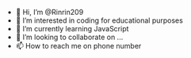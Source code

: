 - 👋 Hi, I’m @Rinrin209
- 👀 I’m interested in coding for educational purposes
- 🌱 I’m currently learning JavaScript
- 💞️ I’m looking to collaborate on ...
- 📫 How to reach me on phone number

